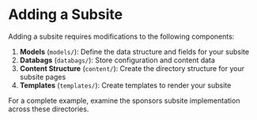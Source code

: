 # Adding a Subsite

Adding a subsite requires modifications to the following components:

1. **Models** (`models/`): Define the data structure and fields for your subsite
2. **Databags** (`databags/`): Store configuration and content data
3. **Content Structure** (`content/`): Create the directory structure for your subsite pages
4. **Templates** (`templates/`): Create templates to render your subsite

For a complete example, examine the sponsors subsite implementation across these directories.